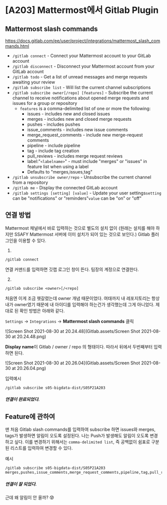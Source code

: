 # [A203] Mattermost에서 Gitlab Plugin

## Mattermost slash commands

https://docs.gitlab.com/ee/user/project/integrations/mattermost_slash_commands.html

- `/gitlab connect` - Connect your Mattermost account to your GitLab account
- `/gitlab disconnect` - Disconnect your Mattermost account from your GitLab account
- `/gitlab todo` - Get a list of unread messages and merge requests awaiting your review
- `/gitlab subscribe list` - Will list the current channel subscriptions
- `/gitlab subscribe owner[/repo] [features]` - Subscribe the current channel to receive notifications about opened merge requests and issues for a group or repository
  - `features` is a comma-delimited list of one or more the following:
    - issues - includes new and closed issues
    - merges - includes new and closed merge requests
    - pushes - includes pushes
    - issue_comments - includes new issue comments
    - merge_request_comments - include new merge-request comments
    - pipeline - include pipeline
    - tag - include tag creation
    - pull_reviews - includes merge request reviews
    - label:"`<labelname>`" - must include "merges" or "issues" in feature list when using a label
    - Defaults to "merges,issues,tag"
- `/gitlab unsubscribe owner/repo` - Unsubscribe the current channel from a repository
- `/gitlab me` - Display the connected GitLab account
- `/gitlab settings [setting] [value]` - Update your user settings`setting` can be "notifications" or "reminders"`value` can be "on" or "off"



## 연결 방법

Mattermost 채널에서 바로 입력하는 것으로 별도의 설치 없이 (원래는 설치를 해야 하지만 SSAFY Mattermost 서버에 이미 설치가 되어 있는 것으로 보인다.) Gitlab 플러그인을 이용할 수 있다.

1. 

```
/gitlab connect
```

연결 커맨드를 입력하면 깃랩 로그인 창이 뜬다. 팀장의 계정으로 연결한다.



2. 

```
/gitlab subscribe <owner>[/<repo]
```

처음엔 이게 조금 헷갈렸는데 owner 개념 때문이었다. 여태까지 내 레포지토리는 항상 내가 owner였기 때문에 내 아이디를 입력해야 하는건가 생각했는데 그게 아니었다. 제대로 된 확인 방법은 아래와 같다.

`Settings` -> `Integrations` -> **Mattermost slash commands** 클릭



![Screen Shot 2021-08-30 at 20.24.48](Gitlab.assets/Screen Shot 2021-08-30 at 20.24.48.png)



**Display name**이 Gitlab / owner / repo 의 형태이다. 따라서 뒤에서 두번째부터 입력하면 된다.

![Screen Shot 2021-08-30 at 20.26.04](Gitlab.assets/Screen Shot 2021-08-30 at 20.26.04.png)

입력예시

```
/gitlab subscribe s05-bigdata-dist/S05P21A203
```



##### 연결이 완료되었다.



## Feature에 관하여

맨 처음 Gitlab slash commands를 입력하여 subscribe 하면 issues와 merges, tags가 발생하면 알림이 오도록 설정된다. 나는 Push가 발생해도 알림이 오도록 변경하고 싶다. 이를 변경하기 위해서는 `comma-delimited list`, 즉 공백없이 쉼표로 구분된 리스트를 입력하여 변경할 수 있다.

예시

```
/gitlab subscribe s05-bigdata-dist/S05P21A203 merges,pushes,issue_comments,merge_request_comments,pipeline,tag,pull_reviews
```



##### 연결이 잘 되었다.

근데 왜 알림이 안 올까? 😰